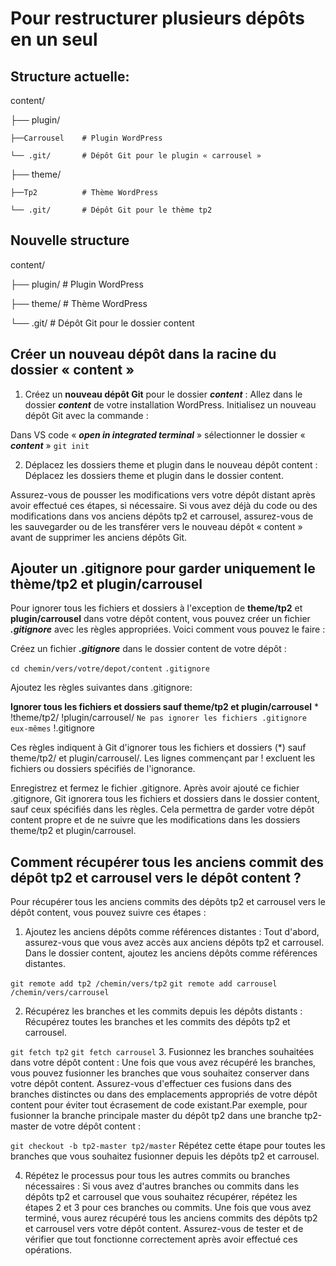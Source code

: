 # Pour restructurer plusieurs dépôts en un seul

## Structure actuelle:
content/

├── plugin/

    ├──Carrousel    # Plugin WordPress

    └── .git/       # Dépôt Git pour le plugin « carrousel »    

├── theme/          

    ├──Tp2          # Thème WordPress
    
    └── .git/       # Dépôt Git pour le thème tp2

    
## Nouvelle structure

content/

├── plugin/         # Plugin WordPress

├── theme/          # Thème WordPress

└── .git/           # Dépôt Git pour le dossier content


## Créer un nouveau dépôt dans la racine du dossier « content »


1. Créez un **nouveau dépôt Git** pour le dossier ***content*** :
Allez dans le dossier ***content*** de votre installation WordPress.
Initialisez un nouveau dépôt Git avec la commande  :


Dans VS code « ***open in integrated terminal*** » sélectionner le dossier « ***content*** »
`git init`

2. Déplacez les dossiers theme et plugin dans le nouveau dépôt content :
Déplacez les dossiers theme et plugin dans le dossier content.


Assurez-vous de pousser les modifications vers votre dépôt distant après avoir effectué ces étapes, si nécessaire. Si vous avez déjà du code ou des modifications dans vos anciens dépôts tp2 et carrousel, assurez-vous de les sauvegarder ou de les transférer vers le nouveau dépôt « content » avant de supprimer les anciens dépôts Git.

## Ajouter un .gitignore pour garder uniquement  le thème/tp2 et plugin/carrousel 

Pour ignorer tous les fichiers et dossiers à l'exception de **theme/tp2** et **plugin/carrousel** dans votre dépôt content, vous pouvez créer un fichier ***.gitignore*** avec les règles appropriées. Voici comment vous pouvez le faire :

Créez un fichier ***.gitignore*** dans le dossier content de votre dépôt :

`cd chemin/vers/votre/depot/content`
`.gitignore`

Ajoutez les règles suivantes  dans .gitignore:

**Ignorer tous les fichiers et dossiers sauf theme/tp2 et plugin/carrousel**
*
!theme/tp2/
!plugin/carrousel/
`Ne pas ignorer les fichiers .gitignore eux-mêmes`
!.gitignore

Ces règles indiquent à Git d'ignorer tous les fichiers et dossiers (*) sauf theme/tp2/ et plugin/carrousel/. Les lignes commençant par ! excluent les fichiers ou dossiers spécifiés de l'ignorance.

Enregistrez et fermez le fichier .gitignore.
Après avoir ajouté ce fichier .gitignore, Git ignorera tous les fichiers et dossiers dans le dossier content, sauf ceux spécifiés dans les règles. Cela permettra de garder votre dépôt content propre et de ne suivre que les modifications dans les dossiers theme/tp2 et plugin/carrousel.



## Comment récupérer tous les anciens commit des dépôt tp2 et carrousel vers le dépôt content ?

Pour récupérer tous les anciens commits des dépôts tp2 et carrousel vers le dépôt content, vous pouvez suivre ces étapes :

1. Ajoutez les anciens dépôts comme références distantes :
Tout d'abord, assurez-vous que vous avez accès aux anciens dépôts tp2 et carrousel.
Dans le dossier content, ajoutez les anciens dépôts comme références distantes.

`git remote add tp2 /chemin/vers/tp2`
`git remote add carrousel /chemin/vers/carrousel`

2. Récupérez les branches et les commits depuis les dépôts distants :
Récupérez toutes les branches et les commits des dépôts tp2 et carrousel.

`git fetch tp2`
`git fetch carrousel`
3. Fusionnez les branches souhaitées dans votre dépôt content :
Une fois que vous avez récupéré les branches, vous pouvez fusionner les branches que vous souhaitez conserver dans votre dépôt content. Assurez-vous d'effectuer ces fusions dans des branches distinctes ou dans des emplacements appropriés de votre dépôt content pour éviter tout écrasement de code existant.Par exemple, pour fusionner la branche principale master du dépôt tp2 dans une branche tp2-master de votre dépôt content :

`git checkout -b tp2-master tp2/master`
Répétez cette étape pour toutes les branches que vous souhaitez fusionner depuis les dépôts tp2 et carrousel.

4. Répétez le processus pour tous les autres commits ou branches nécessaires :
Si vous avez d'autres branches ou commits dans les dépôts tp2 et carrousel que vous souhaitez récupérer, répétez les étapes 2 et 3 pour ces branches ou commits.
Une fois que vous avez terminé, vous aurez récupéré tous les anciens commits des dépôts tp2 et carrousel vers votre dépôt content. Assurez-vous de tester et de vérifier que tout fonctionne correctement après avoir effectué ces opérations.


